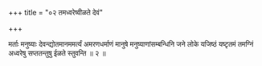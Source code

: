 +++
title = "०२ तमध्वरेष्वीळते देवं"

+++

मर्ताः मनुष्याः देवन्द्योतमानममर्त्यं अमरणधर्माणं मानुषे मनुष्याणांसम्बन्धिनि जने लोके यजिष्ठं यष्टृतमं तमग्निं अध्वरेषु सप्ततन्तुषु ईळते स्तुवन्ति ॥ २ ॥